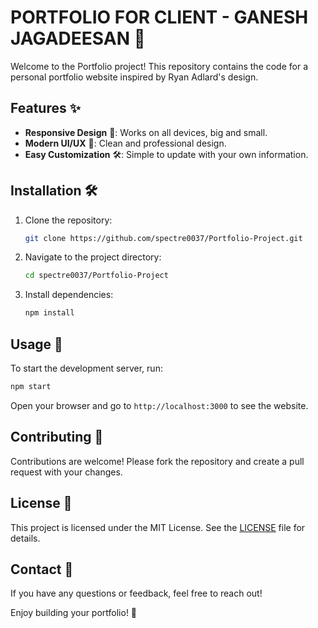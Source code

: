 # PORTFOLIO FOR CLIENT - GANESH JAGADEESAN 🎨

Welcome to the Portfolio  project! This repository contains the code for a personal portfolio website inspired by Ryan Adlard's design.

## Features ✨

- **Responsive Design** 📱: Works on all devices, big and small.
- **Modern UI/UX** 💅: Clean and professional design.
- **Easy Customization** 🛠️: Simple to update with your own information.

## Installation 🛠️

1. Clone the repository:
    ```bash
    git clone https://github.com/spectre0037/Portfolio-Project.git
    ```
2. Navigate to the project directory:
    ```bash
    cd spectre0037/Portfolio-Project
    ```
3. Install dependencies:
    ```bash
    npm install
    ```

## Usage 🚀

To start the development server, run:
```bash
npm start
```
Open your browser and go to `http://localhost:3000` to see the website.

## Contributing 🤝

Contributions are welcome! Please fork the repository and create a pull request with your changes.

## License 📄

This project is licensed under the MIT License. See the [LICENSE](LICENSE) file for details.

## Contact 📧

If you have any questions or feedback, feel free to reach out!

Enjoy building your portfolio! 🎉

